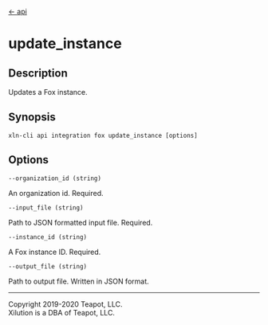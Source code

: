[<- api](../../../api/index.md)

# update_instance

## Description

Updates a Fox instance.

## Synopsis

```
xln-cli api integration fox update_instance [options]
```

## Options

`--organization_id (string)`

An organization id. Required.

`--input_file (string)`

Path to JSON formatted input file. Required.

`--instance_id (string)`

A Fox instance ID. Required.

`--output_file (string)`

Path to output file. Written in JSON format.

---
Copyright 2019-2020 Teapot, LLC.  
Xilution is a DBA of Teapot, LLC.
